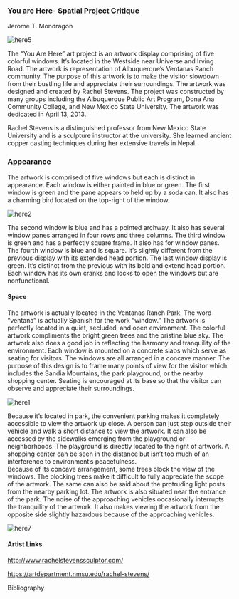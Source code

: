 

### You are Here- Spatial Project Critique
Jerome T. Mondragon

![here5]("digital-history-review/docs/images/here5.jpg "You are Here 5, 2017.")

The “You Are Here” art project is an artwork display comprising of five colorful windows. It’s located in the Westside near Universe and Irving Road. The artwork is representation of Albuquerque’s Ventanas Ranch community. The purpose of this artwork is to make the visitor slowdown from their bustling life and appreciate their surroundings. The artwork was designed and created by Rachel Stevens. The project was constructed by many groups including the Albuquerque Public Art Program, Dona Ana Community College, and New Mexico State University. The artwork was dedicated in April 13, 2013. 

Rachel Stevens is a distinguished professor from New Mexico State University and is a sculpture instructor at the university.  She learned ancient copper casting techniques during her extensive travels in Nepal. 
### Appearance
The artwork is comprised of five windows but each is distinct in appearance. Each window is either painted in blue or green. The first window is green and the pane appears to held up by a soda can. It also has a charming bird located on the top-right of the window.

![here2]("unm-digital-futures/digital-history-review/blob/master/docs/images/here2.jpg?raw=true "You are Here 2, 2017.")

The second window is blue and has a pointed archway. It also has several window panes arranged in four rows and three columns. The third window is green and has a perfectly square frame. It also has for window panes. The fourth window is blue and is square. It’s slightly different from the previous display with its extended head portion. The last window display is green. It’s distinct from the previous with its bold and extend head portion. Each window has its own cranks and locks to open the windows but are nonfunctional. 

#### Space
The artwork is actually located in the Ventanas Ranch Park. The word “ventana” is actually Spanish for the work “window.” The artwork is perfectly located in a quiet, secluded, and open environment. The colorful artwork compliments the bright green trees and the pristine blue sky.  The artwork also does a good job in reflecting the harmony and tranquility of the environment. Each window is mounted on a concrete slabs which serve as seating for visitors. The windows are all arranged in a concave manner. The purpose of this design is to frame many points of view for the visitor which includes the Sandia Mountains, the park playground, or the nearby shopping center. Seating is encouraged at its base so that the visitor can observe and appreciate their surroundings.

![here1]("digital-history-review/blob/master/docs/images/here1.jpg?raw=true "You are Here 1, 2017.")

Because it’s located in park, the convenient parking makes it completely accessible to view the artwork up close. A person can just step outside their vehicle and walk a short distance to view the artwork.  It can also be accessed by the sidewalks emerging from the playground or neighborhoods. The playground is directly located to the right of artwork.  A shopping center can be seen in the distance but isn’t too much of an interference to environment’s peacefulness.  
Because of its concave arrangement, some trees block the view of the windows. The blocking trees make it difficult to fully appreciate the scope of the artwork. The same can also be said about the protruding light posts from the nearby parking lot. The artwork is also situated near the entrance of the park. The noise of the approaching vehicles occasionally interrupts the tranquility of 
the artwork.  It also makes viewing the artwork from the opposite side slightly hazardous because of the approaching vehicles. 

![here7]("github.com/unm-digital-futures/digital-history-review/blob/master/docs/images/here7.jpg?raw=true "You are Here 7, 2017.")

#### Artist Links
http://www.rachelstevenssculptor.com/

https://artdepartment.nmsu.edu/rachel-stevens/

Bibliography 

